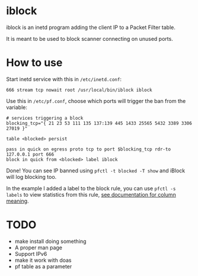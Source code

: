 # iblock

iblock is an inetd program adding the client IP to a Packet Filter table.

It is meant to be used to block scanner connecting on unused ports.


# How to use

Start inetd service with this in `/etc/inetd.conf`:

```
666 stream tcp nowait root /usr/local/bin/iblock iblock
```

Use this in `/etc/pf.conf`, choose which ports will trigger the ban from the variable:

```
# services triggering a block
blocking_tcp="{ 21 23 53 111 135 137:139 445 1433 25565 5432 3389 3306 27019 }"

table <blocked> persist

pass in quick on egress proto tcp to port $blocking_tcp rdr-to 127.0.0.1 port 666
block in quick from <blocked> label iblock
```

Done! You can see IP banned using `pfctl -t blocked -T show` and iBlock will log blocking too.

In the example I added a label to the block rule, you can use `pfctl -s labels` to view statistics from this rule, [see documentation for column meaning](https://man.openbsd.org/pfctl#s~8).


# TODO

- make install doing something
- A proper man page
- Support IPv6
- make it work with doas
- pf table as a parameter
